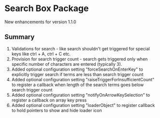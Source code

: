 Search Box Package
===============
New enhancements for version 1.1.0

 
Summary
-------
1) Validations for search -
		like search shouldn't get triggered for special keys like ctrl + A, ctrl + C etc.
2) Provision for search trigger count - 
		search gets triggered only when specific number of characters are entered (typically 3). 
3) Added optional configuration setting "forceSearchOnEnterKey" to explicitly trigger search if terms are less than search trigger count
4) Added optional configuration setting "raiseTriggerForInsufficientCount" to register a callback when length of the search terms goes below search trigger count 
5) Added optional configuration setting "notifyOnArrowKeySelection" to register a callback on array key press
6) Added optional configuration setting "loaderObject" to register callback to hold pointers to show and hide loader icon
   
